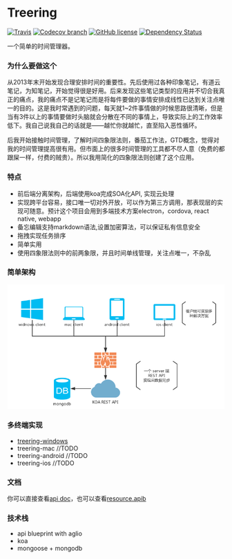 # Treering
[![Travis](https://img.shields.io/travis/shangxinbo/cardinal.svg?style=flat-square)](https://travis-ci.org/shangxinbo/treering)
[![Codecov branch](https://img.shields.io/codecov/c/github/shangxinbo/cardinal/master.svg?style=flat-square)](https://codecov.io/gh/shangxinbo/treering/branch/master)
[![GitHub license](https://img.shields.io/badge/license-MIT-blue.svg?style=flat-square)](https://raw.githubusercontent.com/shangxinbo/treering/master/LICENSE)
[![Dependency Status](https://www.versioneye.com/user/projects/5987f4516725bd0058879735/badge.svg?style=flat-square)](https://www.versioneye.com/user/projects/5987f4516725bd0058879735)

一个简单的时间管理器。

### 为什么要做这个

从2013年末开始发现合理安排时间的重要性。先后使用过各种印象笔记，有道云笔记，为知笔记，开始觉得很是好用。后来发现这些笔记类型的应用并不切合我真正的痛点，我的痛点不是记笔记而是将每件要做的事情安排成线性已达到关注点唯一的目的。这是我时常遇到的问题，每天就1~2件事情做的时候思路很清晰，但是当有3件以上的事情要做时头脑就会分散在不同的事情上，导致实际上的工作效率低下。我自己说我自己的话就是——越忙你就越忙，直至陷入恶性循环。

后我开始接触时间管理，了解时间四象限法则，番茄工作法，GTD概念，觉得对我的时间管理提高很有用。但市面上的很多时间管理的工具都不尽人意（免费的都跟屎一样，付费的贼贵）。所以我用简化的四象限法则创建了这个应用。

### 特点

* 前后端分离架构，后端使用koa完成SOA化API, 实现云处理
* 实现跨平台容易，接口唯一切对外开放，可以作为第三方调用，那表现层的实现可随意。预计这个项目会用到多端技术方案electron，cordova, react native, webapp
* 备忘编辑支持markdown语法,设置加密算法，可以保证私有信息安全
* 拖拽实现任务排序
* 简单实用 
* 使用四象限法则中的前两象限，并且时间单线管理，关注点唯一，不杂乱

### 简单架构

![解决方案](./solution.png)



### 多终端实现

* [treering-windows](https://github.com/shangxinbo/treering-windows)
* treering-mac //TODO
* treering-android //TODO
* treering-ios  //TODO

### 文档

你可以直接查看[api doc](http://47.93.188.36:3000/doc.html)，也可以查看[resource.apib](./resource.apib)

### 技术栈

* api blueprint  with aglio
* koa
* mongoose + mongodb